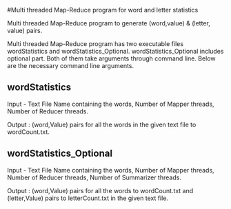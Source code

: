 #Multi threaded Map-Reduce program for word and letter statistics

Multi threaded Map-Reduce program to generate (word,value) & (letter, value) pairs.

Multi threaded Map-Reduce program has two executable files wordStatistics and wordStatistics_Optional. wordStatistics_Optional includes optional part. Both of them take arguments through command line. Below are the necessary command line arguments. 

wordStatistics
--------------
Input - Text File Name containing the words,  Number of Mapper threads, Number of Reducer threads.

Output : (word,Value) pairs for all the words in the given text file to wordCount.txt.


wordStatistics_Optional
-----------------------
Input - Text File Name containing the words,  Number of Mapper threads, Number of Reducer threads, Number of Summarizer threads.

Output : (word,Value) pairs for all the words to wordCount.txt and (letter,Value) pairs to letterCount.txt in the given text file.
